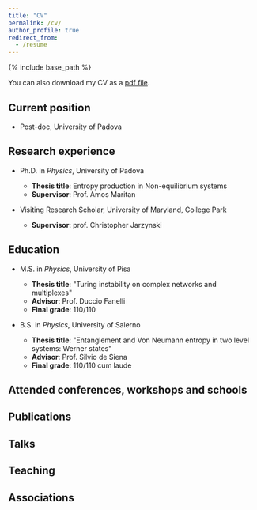 ```yaml
---
title: "CV"
permalink: /cv/
author_profile: true
redirect_from:
  - /resume
---
```


{% include base_path %}

You can also download my CV as a [pdf file](/files/CV_Pacciani.pdf).

## Current position
* Post-doc, University of Padova

## Research experience
* Ph.D. in *Physics*, University of Padova
  * **Thesis title**: Entropy production in Non-equilibrium systems
  * **Supervisor**: Prof. Amos Maritan
  
* Visiting Research Scholar, University of Maryland, College Park
  * **Supervisor**: prof. Christopher Jarzynski

## Education
* M.S. in *Physics*, University of Pisa
  * **Thesis title**: "Turing instability on complex networks and multiplexes"
  * **Advisor**: Prof. Duccio Fanelli
  * **Final grade**: 110/110

* B.S. in *Physics*, University of Salerno
  * **Thesis title**: "Entanglement and Von Neumann entropy in two level systems: Werner states"
  * **Advisor**: Prof. Silvio de Siena
  * **Final grade**: 110/110 cum laude

## Attended conferences, workshops and schools

## Publications

## Talks

## Teaching

## Associations
